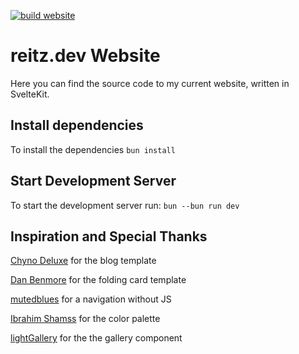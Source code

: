[![build website](https://github.com/troppes/personal-website/actions/workflows/build-container.yml/badge.svg)](https://github.com/troppes/personal-website/actions/workflows/build-container.yml)

# reitz.dev Website

Here you can find the source code to my current website, written in SvelteKit.

## Install dependencies

To install the dependencies `bun install`

## Start Development Server

To start the development server run: `bun --bun run dev`

## Inspiration and Special Thanks

[Chyno Deluxe](https://codepen.io/ChynoDeluxe/pen/bdXeqQ) for the blog template

[Dan Benmore](https://codepen.io/dbenmore/pen/eYpYPEL) for the folding card template

[mutedblues](https://codepen.io/mutedblues/pen/MmPNPG) for a navigation without JS

[Ibrahim Shamss](https://www.behance.net/gallery/112542151/Shamss-Personal-Portfolio-Website?tracking_source=search_projects_recommended%7Cpersonal%20website) for the color palette

[lightGallery](https://www.lightgalleryjs.com) for the the gallery component
